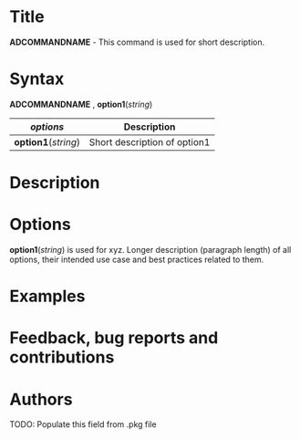 # Title

__ADCOMMANDNAME__ - This command is used for short description.

# Syntax

__ADCOMMANDNAME__ , __**opt**ion1__(_string_)

| _options_ | Description |
|-----------|-------------|
| __**opt**ion1__(_string_)   | Short description of option1  |

# Description
<!-- Longer description of the intended use of the command and best practices related to the usage. -->

# Options
<!-- Longer description (paragraph length) of all options, their intended use case and best practices related to them. -->

__**opt**ion1__(_string_) is used for xyz. Longer description (paragraph length) of all options, their intended use case and best practices related to them.

# Examples
<!-- A couple of examples to help the user get started and a short explanation of each of them. -->

# Feedback, bug reports and contributions
<!-- A couple of examples to help the user get started and a short explanation of each of them. -->

# Authors

TODO: Populate this field from .pkg file
